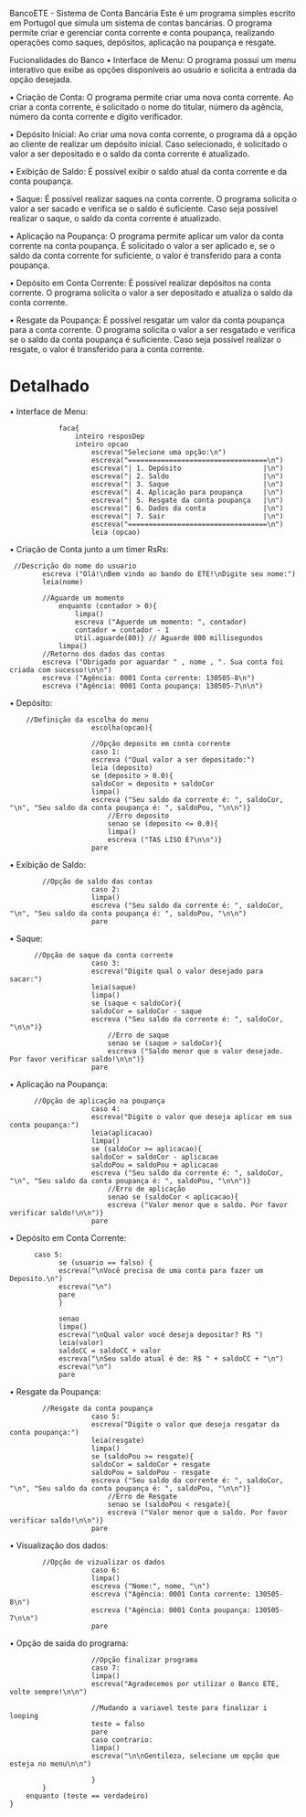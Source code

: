 BancoETE - Sistema de Conta Bancária
Este é um programa simples escrito em Portugol que simula um sistema de contas bancárias. O programa permite criar e gerenciar conta corrente e conta poupança, realizando operações como saques, depósitos, aplicação na poupança e resgate.

Fucionalidades do Banco
• Interface de Menu: O programa possui um menu interativo que exibe as opções disponíveis ao usuário e solicita a entrada da opção desejada.

• Criação de Conta: O programa permite criar uma nova conta corrente. Ao criar a conta corrente, é solicitado o nome do titular, número da agência, número da conta corrente e dígito verificador.

• Depósito Inicial: Ao criar uma nova conta corrente, o programa dá a opção ao cliente de realizar um depósito inicial. Caso selecionado, é solicitado o valor a ser depositado e o saldo da conta corrente é atualizado.

• Exibição de Saldo: É possível exibir o saldo atual da conta corrente e da conta poupança.

• Saque: É possível realizar saques na conta corrente. O programa solicita o valor a ser sacado e verifica se o saldo é suficiente. Caso seja possível realizar o saque, o saldo da conta corrente é atualizado.

• Aplicação na Poupança: O programa permite aplicar um valor da conta corrente na conta poupança. É solicitado o valor a ser aplicado e, se o saldo da conta corrente for suficiente, o valor é transferido para a conta poupança.

• Depósito em Conta Corrente: É possível realizar depósitos na conta corrente. O programa solicita o valor a ser depositado e atualiza o saldo da conta corrente.

• Resgate da Poupança: É possível resgatar um valor da conta poupança para a conta corrente. O programa solicita o valor a ser resgatado e verifica se o saldo da conta poupança é suficiente. Caso seja possível realizar o resgate, o valor é transferido para a conta corrente.

# Detalhado
      
• Interface de Menu:           
      
				faca{
					inteiro resposDep
					inteiro opcao
						escreva("Selecione uma opção:\n")
						escreva("==================================\n")
						escreva("| 1. Depósito                    |\n")
						escreva("| 2. Saldo                       |\n")
						escreva("| 3. Saque                       |\n")
						escreva("| 4. Aplicação para poupança     |\n")
						escreva("| 5. Resgate da conta poupança   |\n")
						escreva("| 6. Dados da conta              |\n")
						escreva("| 7. Sair                        |\n")
						escreva("==================================\n")
						leia (opcao)

• Criação de Conta junto a um timer RsRs: 
      
     //Descrição do nome do usuario
			escreva ("Olá!\nBem vindo ao bando do ETE!\nDigite seu nome:")
			leia(nome)
			
			//Aguarde um momento
				enquanto (contador > 0){
					limpa()
					escreva ("Aguerde um momento: ", contador)
			  		contador = contador - 1
					Util.aguarde(80)} // Aguarde 800 millisegundos
				limpa()
			//Retorno dos dados das contas
			escreva ("Obrigado por aguardar " , nome , ". Sua conta foi criada com sucesso!\n\n")
			escreva ("Agência: 0001 Conta corrente: 130505-8\n")
			escreva ("Agência: 0001 Conta poupança: 130505-7\n\n")

• Depósito:

        //Definição da escolha do menu
						escolha(opcao){

						//Opção deposito em conta corrente
						caso 1:
						escreva ("Qual valor a ser depositado:")
						leia (deposito)
						se (deposito > 0.0){
						saldoCor = deposito + saldoCor
						limpa()
						escreva ("Seu saldo da corrente é: ", saldoCor, "\n", "Seu saldo da conta poupança é: ", saldoPou, "\n\n")}		
							//Erro deposito
							senao se (deposito <= 0.0){
							limpa()
							escreva ("TAS LISO É?\n\n")}
						pare

• Exibição de Saldo:

          	//Opção de saldo das contas
						caso 2:
						limpa()
						escreva ("Seu saldo da corrente é: ", saldoCor, "\n", "Seu saldo da conta poupança é: ", saldoPou, "\n\n")
						pare
           
• Saque:

          //Opção de saque da conta corrente
						caso 3:
						escreva("Digite qual o valor desejado para sacar:")
						leia(saque)
						limpa()
						se (saque < saldoCor){
						saldoCor = saldoCor - saque
						escreva ("Seu saldo da corrente é: ", saldoCor, "\n\n")}
							//Erro de saque
							senao se (saque > saldoCor){
							escreva ("Saldo menor que o valor desejado. Por favor verificar saldo!\n\n")}
						pare


          
• Aplicação na Poupança:

          //Opção de aplicação na poupança
						caso 4:
						escreva("Digite o valor que deseja aplicar em sua conta poupança:")
						leia(aplicacao)
						limpa()
						se (saldoCor >= aplicacao){
						saldoCor = saldoCor - aplicacao
						saldoPou = saldoPou + aplicacao
						escreva ("Seu saldo da corrente é: ", saldoCor, "\n", "Seu saldo da conta poupança é: ", saldoPou, "\n\n")}
							//Erro de aplicação
							senao se (saldoCor < aplicacao){
							escreva ("Valor menor que o saldo. Por favor verificar saldo!\n\n")}
						pare 	
          
• Depósito em Conta Corrente:

          caso 5:			     
			    se (usuario == falso) {
	     		escreva("\nVocê precisa de uma conta para fazer um Deposito.\n")
	     		escreva("\n")	     					     			
	     		pare
	     		}

	     		senao
	     		limpa()
	     		escreva("\nQual valor você deseja depositar? R$ ")
		 		leia(valor)
		 		saldoCC = saldoCC + valor
		   		escreva("\nSeu saldo atual é de: R$ " + saldoCC + "\n")
		   		escreva("\n")
		   		pare
          
          
• Resgate da Poupança:

          	//Resgate da conta poupança
						caso 5:
						escreva("Digite o valor que deseja resgatar da conta poupança:")
						leia(resgate)
						limpa()
						se (saldoPou >= resgate){
						saldoCor = saldoCor + resgate
						saldoPou = saldoPou - resgate
						escreva ("Seu saldo da corrente é: ", saldoCor, "\n", "Seu saldo da conta poupança é: ", saldoPou, "\n\n")}
							//Erro de Resgate
							senao se (saldoPou < resgate){
							escreva ("Valor menor que o saldo. Por favor verificar saldo!\n\n")}
						pare




• Visualização dos dados:
		
			//Opção de vizualizar os dados
						caso 6:
						limpa()
						escreva ("Nome:", nome, "\n")
						escreva ("Agência: 0001 Conta corrente: 130505-8\n")
						escreva ("Agência: 0001 Conta poupança: 130505-7\n\n")
						pare

				


					
• Opção de saida do programa:

						//Opção finalizar programa
						caso 7:
						limpa()
						escreva("Agradecemos por utilizar o Banco ETE, volte sempre!\n\n")
				
						//Mudando a variavel teste para finalizar i looping
						teste = falso
						pare
						caso contrario:
						limpa()
						escreva("\n\nGentileza, selecione um opção que esteja no menu\n\n")

						}
			}
		enquanto (teste == verdadeiro)
	}
